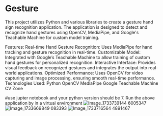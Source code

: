 # Gesture

This project utilizes Python and various libraries to create a gesture hand sign recognition application. The application is designed to detect and recognize hand gestures using OpenCV, MediaPipe, and Google's Teachable Machine for custom model training.

Features:
Real-time Hand Gesture Recognition: Uses MediaPipe for hand tracking and gesture recognition in real-time.
Customizable Model: Integrated with Google’s Teachable Machine to allow training of custom hand gestures for personalized recognition.
Interactive Interface: Provides visual feedback on recognized gestures and integrates the output into real-world applications.
Optimized Performance: Uses OpenCV for video capturing and image processing, ensuring smooth real-time performance.
Technologies Used:
Python
OpenCV
MediaPipe
Google Teachable Machine
CV Zone

#use jupter notebook and your python version should be 7. Run the above application by in a virtual environment
![Image_1733739144 6005347](https://github.com/user-attachments/assets/e3c14271-6c6c-4b97-8e18-3fde84182ab1)
![Image_1733669849 083393](https://github.com/user-attachments/assets/10ca6707-3a88-46ef-93ef-814e87c6bcae)
![Image_1733716564 4891467](https://github.com/user-attachments/assets/eb1b741e-a7cc-4164-b248-a3d15cbee269)
